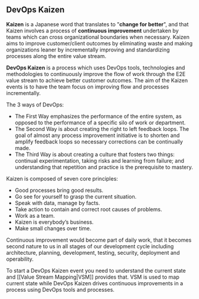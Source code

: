 ## DevOps Kaizen

**Kaizen** is a Japanese word that translates to "**change for better**", and that Kaizen involves a process of **continuous improvement** undertaken by teams which can cross organizational boundaries when necessary. Kaizen aims to improve customer/client outcomes by eliminating waste and making organizations leaner by incrementally improving and standardizing processes along the entire value stream.

**DevOps Kaizen** is a process which uses DevOps tools, technologies and methodologies to continuously improve the flow of work through the E2E value stream to achieve better customer outcomes. The aim of the Kaizen events is to have the team focus on improving flow and processes incrementally.

The 3 ways of DevOps:
- The First Way emphasizes the performance of the entire system, as opposed to the performance of a specific silo of work or department.
- The Second Way is about creating the right to left feedback loops. The goal of almost any process improvement initiative is to shorten and amplify feedback loops so necessary corrections can be continually made.
- The Third Way is about creating a culture that fosters two things: continual experimentation, taking risks and learning from failure; and understanding that repetition and practice is the prerequisite to mastery.

Kaizen is composed of seven core principles:
- Good processes bring good results.
- Go see for yourself to grasp the current situation.
- Speak with data, manage by facts.
- Take action to contain and correct root causes of problems.
- Work as a team.
- Kaizen is everybody’s business.
- Make small changes over time.

Continuous improvement would become part of daily work, that it becomes second nature to us in all stages of our development cycle including architecture, planning, development, testing, security, deployment and operability.

To start a DevOps Kaizen event you need to understand the current state and [[Value Stream Mapping|VSM]] provides that. VSM is used to map current state while DevOps Kaizen drives continuous improvements in a process using DevOps tools and processes.